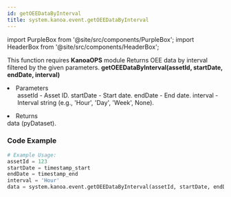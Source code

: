 ```yaml
---
id: getOEEDataByInterval
title: system.kanoa.event.getOEEDataByInterval
---
```


import PurpleBox from '@site/src/components/PurpleBox';
import HeaderBox from '@site/src/components/HeaderBox';

<PurpleBox>This function requires <b>KanoaOPS</b> module</PurpleBox>
<HeaderBox header="Description">
    Returns OEE data by interval filtered by the given parameters.
</HeaderBox>
<HeaderBox header="Syntax">
    <b>getOEEDataByInterval(assetId, startDate, endDate, interval)</b>
    <li>Parameters <br />
        <ul>
            assetId - Asset ID.
            startDate - Start date.
            endDate - End date.
            interval - Interval string (e.g., 'Hour', 'Day', 'Week', None).
        </ul>
    </li>
    <li>Returns <br />
        data (pyDataset).
    </li>
</HeaderBox>

### Code Example

```python
# Example Usage:
assetId = 123
startDate = timestamp_start
endDate = timestamp_end
interval = 'Hour'
data = system.kanoa.event.getOEEDataByInterval(assetId, startDate, endDate, interval)

